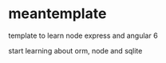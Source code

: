 # meantemplate
template to learn node express and angular 6

start learning about orm, node and sqlite
